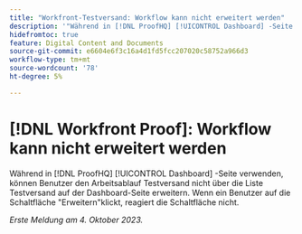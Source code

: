 ```yaml
---
title: "Workfront-Testversand: Workflow kann nicht erweitert werden"
description: '"Während in [!DNL ProofHQ] [!UICONTROL Dashboard] -Seite verwenden, können Benutzer den Arbeitsablauf Testversand nicht über die Liste Testversand auf der Dashboard-Seite erweitern. Wenn ein Benutzer auf die Schaltfläche "Erweitern"klickt, reagiert die Schaltfläche nicht."'
hidefromtoc: true
feature: Digital Content and Documents
source-git-commit: e6604e6f3c16a4d1fd5fcc207020c58752a966d3
workflow-type: tm+mt
source-wordcount: '78'
ht-degree: 5%

---
```



# [!DNL Workfront Proof]: Workflow kann nicht erweitert werden

<!--Won't fix, live until Proof deprecated-->

Während in [!DNL ProofHQ] [!UICONTROL Dashboard] -Seite verwenden, können Benutzer den Arbeitsablauf Testversand nicht über die Liste Testversand auf der Dashboard-Seite erweitern. Wenn ein Benutzer auf die Schaltfläche &quot;Erweitern&quot;klickt, reagiert die Schaltfläche nicht.

_Erste Meldung am 4. Oktober 2023._
